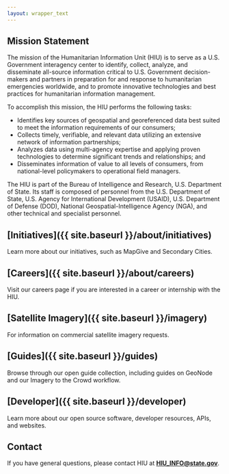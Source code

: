 ```yaml
---
layout: wrapper_text
---
```


## Mission Statement

The mission of the Humanitarian Information Unit (HIU) is to serve as a U.S. Government interagency center to identify, collect, analyze, and disseminate all-source information critical to U.S. Government decision-makers and partners in preparation for and response to humanitarian emergencies worldwide, and to promote innovative technologies and best practices for humanitarian information management.

To accomplish this mission, the HIU performs the following tasks:

* Identifies key sources of geospatial and georeferenced data best suited to meet the information requirements of our consumers;
* Collects timely, verifiable, and relevant data utilizing an extensive network of information partnerships;
* Analyzes data using multi-agency expertise and applying proven technologies to determine significant trends and relationships; and
* Disseminates information of value to all levels of consumers, from national-level policymakers to operational field managers.

The HIU is part of the Bureau of Intelligence and Research, U.S. Department of State. Its staff  is composed of personnel from the U.S. Department of State, U.S. Agency for International Development (USAID), U.S. Department of Defense (DOD), National Geospatial-Intelligence Agency (NGA), and other technical and specialist personnel.

## [Initiatives]({{ site.baseurl }}/about/initiatives)

Learn more about our initiatives, such as MapGive and Secondary Cities.

## [Careers]({{ site.baseurl }}/about/careers)

Visit our careers page if you are interested in a career or internship with the HIU.

## [Satellite Imagery]({{ site.baseurl }}/imagery)

For information on commercial satellite imagery requests.

## [Guides]({{ site.baseurl }}/guides)

Browse through our open guide collection, including guides on GeoNode and our Imagery to the Crowd workflow.

## [Developer]({{ site.baseurl }}/developer)

Learn more about our open source software, developer resources, APIs, and websites.

## Contact

If you have general questions, please contact HIU at **[HIU_INFO@state.gov](mailto:HIU_INFO@state.gov)**.

